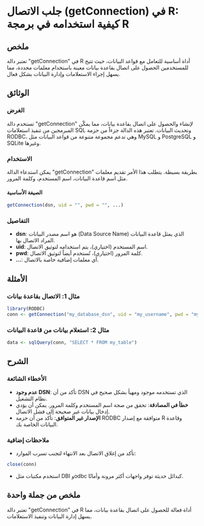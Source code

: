 <!--
Meta Description: # جلب الاتصال (getConnection) في R: كيفية استخدامه في برمجة R ## ملخص تعتبر دالة "getConnection" في R أداة أساسية للتعامل مع قواعد البيانات، حيث تتيح ...
Meta Keywords: البيانات, الاتصال, getconnection, بيانات, اسم
-->

# جلب الاتصال (getConnection) في R: كيفية استخدامه في برمجة R

## ملخص
تعتبر دالة "getConnection" في R أداة أساسية للتعامل مع قواعد البيانات، حيث تتيح للمستخدمين الحصول على اتصال بقاعدة بيانات معينة باستخدام معلمات محددة، مما يسهل إجراء الاستعلامات وإدارة البيانات بشكل فعال.

## الوثائق
### الغرض
تستخدم دالة "getConnection" لإنشاء والحصول على اتصال بقاعدة بيانات، مما يمكّن المبرمجين من تنفيذ استعلامات SQL وتحديث البيانات. تعتبر هذه الدالة جزءاً من حزمة RODBC، وهي تدعم مجموعة متنوعة من قواعد البيانات مثل MySQL و PostgreSQL و SQLite وغيرها.

### الاستخدام
يمكن استدعاء الدالة "getConnection" بطريقة بسيطة. يتطلب هذا الأمر تقديم معلمات مثل اسم قاعدة البيانات، اسم المستخدم، وكلمة المرور.

#### الصيغة الأساسية
```R
getConnection(dsn, uid = "", pwd = "", ...)
```

### التفاصيل
- **dsn**: هو اسم مصدر البيانات (Data Source Name) الذي يمثل قاعدة البيانات المراد الاتصال بها.
- **uid**: اسم المستخدم (اختياري)، يتم استخدامه لتوثيق الاتصال.
- **pwd**: كلمة المرور (اختياري)، تُستخدم أيضاً لتوثيق الاتصال.
- **...**: أي معلمات إضافية خاصة بالاتصال.

## الأمثلة
### مثال 1: الاتصال بقاعدة بيانات
```R
library(RODBC)
conn <- getConnection("my_database_dsn", uid = "my_username", pwd = "my_password")
```

### مثال 2: استعلام بيانات من قاعدة البيانات
```R
data <- sqlQuery(conn, "SELECT * FROM my_table")
```

## الشرح
### الأخطاء الشائعة
- **عدم وجود DSN**: تأكد من أن DSN الذي تستخدمه موجود ومهيأ بشكل صحيح في نظام التشغيل.
- **خطأ في المصادقة**: تحقق من صحة اسم المستخدم وكلمة المرور. يمكن أن يؤدي إدخال بيانات غير صحيحة إلى فشل الاتصال.
- **الإصدار غير المتوافق**: تأكد من أن حزمة RODBC متوافقة مع إصدار R وقاعدة البيانات الخاصة بك.

### ملاحظات إضافية
- تأكد من إغلاق الاتصال بعد الانتهاء لتجنب تسرب الموارد:
```R
close(conn)
```
- استخدم مكتبات مثل DBI وodbc كبدائل حديثة توفر واجهات أكثر مرونة وأمانًا.

## ملخص من جملة واحدة
تعتبر دالة "getConnection" في R أداة فعالة للحصول على اتصال بقاعدة بيانات، مما يسهل إدارة البيانات وتنفيذ الاستعلامات.